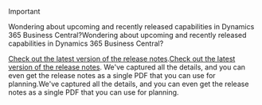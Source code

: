 > [!IMPORTANT]
>
> <span data-ttu-id="de1e7-101">Wondering about upcoming and recently released capabilities in Dynamics 365 Business Central?</span><span class="sxs-lookup"><span data-stu-id="de1e7-101">Wondering about upcoming and recently released capabilities in Dynamics 365 Business Central?</span></span>
>
> <span data-ttu-id="de1e7-102">[Check out the latest version of the release notes](https://docs.microsoft.com/en-us/business-applications-release-notes/october18/dynamics365-business-central/).</span><span class="sxs-lookup"><span data-stu-id="de1e7-102">[Check out the latest version of the release notes](https://docs.microsoft.com/en-us/business-applications-release-notes/october18/dynamics365-business-central/).</span></span> <span data-ttu-id="de1e7-103">We've captured all the details, and you can even get the release notes as a single PDF that you can use for planning.</span><span class="sxs-lookup"><span data-stu-id="de1e7-103">We've captured all the details, and you can even get the release notes as a single PDF that you can use for planning.</span></span>  
